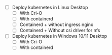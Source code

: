 - [ ] Deploy kubernetes in Linux Desktop
    - [ ] With Cri-O
    - [ ] With containerd
    - [ ] Containerd + without ingress nginx
    - [ ] Containerd + Without csi driver for nfs

- [ ] Deploy kubernetes in Windows 10/11 Desktop
    - [ ] With Cri-O
    - [ ] With containerd